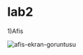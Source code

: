 # lab2
1)Afis

![afis-ekran-goruntusu](https://user-images.githubusercontent.com/33496795/76503295-ad8ebf80-6456-11ea-8bb4-ce633e85641e.png)
